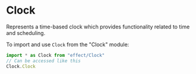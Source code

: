 # Clock

Represents a time-based clock which provides functionality related to time
and scheduling.

To import and use `Clock` from the "Clock" module:

```ts
import * as Clock from "effect/Clock"
// Can be accessed like this
Clock.Clock
```
